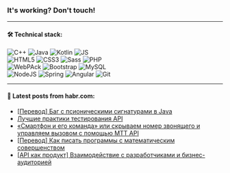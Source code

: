 ### It's working? Don't touch!

---

#### 🛠️ Technical stack:

![C++](https://img.shields.io/badge/C++-informational?logo=c%2B%2B&style=flat&logoColor=white&color=9C033A)
![Java](https://img.shields.io/badge/Java-informational?logo=java&style=flat&logoColor=white&color=007396)
![Kotlin](https://img.shields.io/badge/Kotlin-informational?logo=Kotlin&style=flat&logoColor=white&color=0095D5)
![JS](https://img.shields.io/badge/JS-informational?logo=javaScript&style=flat&logoColor=black&color=F7Df1E) <br>
![HTML5](https://img.shields.io/badge/HTML5-informational?logo=html5&style=flat&logoColor=white&color=E34F26)
![CSS3](https://img.shields.io/badge/CSS3-informational?logo=css3&style=flat&logoColor=white&color=157286)
![Sass](https://img.shields.io/badge/Saas-informational?logo=sass&style=flat&logoColor=white&color=hotpink)
![PHP](https://img.shields.io/badge/PHP-informational?logo=php&style=flat&logoColor=white&color=777BB4) <br>
![WebPAck](https://img.shields.io/badge/WebPack-informational?logo=webPack&style=flat&logoColor=white&color=FF6F00)
![Bootstrap](https://img.shields.io/badge/Bootstrap-informational?logo=Bootstrap&style=flat&logoColor=white&color=7952B3)
![MySQL](https://img.shields.io/badge/MySQL-informational?logo=MySQL&style=flat&logoColor=white&color=00f) <br>
![NodeJS](https://img.shields.io/badge/NodeJS-informational?logo=node.js&style=flat&logoColor=white&color=43853D)
![Spring](https://img.shields.io/badge/Spring-informational?logo=Spring&style=flat&logoColor=white&color=0A9EDC)
![Angular](https://img.shields.io/badge/Vue-informational?logo=vue.js&style=flat&logoColor=white&color=red)
![Git](https://img.shields.io/badge/Git-informational?logo=git&style=flat&logoColor=white&color=darkorange)

___

#### 💬 Latest posts from habr.com:

<!-- BLOG-POST-LIST:START -->
- [[Перевод] Баг с псионическими сигнатурами в Java](https://habr.com/ru/post/670742/?utm_source=habrahabr&utm_medium=rss&utm_campaign=670742)
- [Лучшие практики тестирования API](https://habr.com/ru/post/670730/?utm_source=habrahabr&utm_medium=rss&utm_campaign=670730)
- [«Смартфон и его команда» или скрываем номер звонящего и управляем вызовом с помощью MTT API](https://habr.com/ru/post/670220/?utm_source=habrahabr&utm_medium=rss&utm_campaign=670220)
- [[Перевод] Как писать программы с математическим совершенством](https://habr.com/ru/post/670538/?utm_source=habrahabr&utm_medium=rss&utm_campaign=670538)
- [[API как продукт] Взаимодействие с разработчиками и бизнес-аудиторией](https://habr.com/ru/post/670680/?utm_source=habrahabr&utm_medium=rss&utm_campaign=670680)
<!-- BLOG-POST-LIST:END -->
